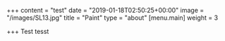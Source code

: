 +++
content = "test"
date = "2019-01-18T02:50:25+00:00"
image = "/images/SL13.jpg"
title = "Paint"
type = "about"
[menu.main]
weight = 3

+++
Test tesst